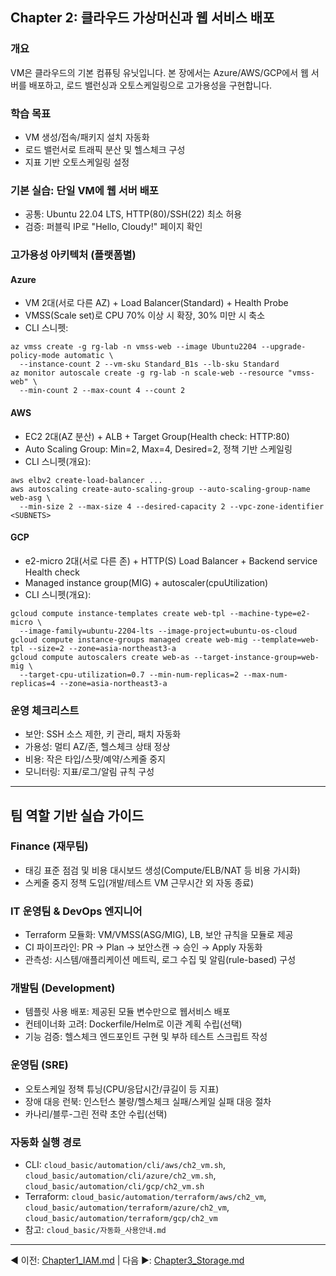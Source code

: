 ## Chapter 2: 클라우드 가상머신과 웹 서비스 배포

### 개요
VM은 클라우드의 기본 컴퓨팅 유닛입니다. 본 장에서는 Azure/AWS/GCP에서 웹 서버를 배포하고, 로드 밸런싱과 오토스케일링으로 고가용성을 구현합니다.

### 학습 목표
- VM 생성/접속/패키지 설치 자동화
- 로드 밸런서로 트래픽 분산 및 헬스체크 구성
- 지표 기반 오토스케일링 설정

### 기본 실습: 단일 VM에 웹 서버 배포
- 공통: Ubuntu 22.04 LTS, HTTP(80)/SSH(22) 최소 허용
- 검증: 퍼블릭 IP로 "Hello, Cloudy!" 페이지 확인

### 고가용성 아키텍처 (플랫폼별)

#### Azure
- VM 2대(서로 다른 AZ) + Load Balancer(Standard) + Health Probe
- VMSS(Scale set)로 CPU 70% 이상 시 확장, 30% 미만 시 축소
- CLI 스니펫:
```
az vmss create -g rg-lab -n vmss-web --image Ubuntu2204 --upgrade-policy-mode automatic \
  --instance-count 2 --vm-sku Standard_B1s --lb-sku Standard
az monitor autoscale create -g rg-lab -n scale-web --resource "vmss-web" \
  --min-count 2 --max-count 4 --count 2
```

#### AWS
- EC2 2대(AZ 분산) + ALB + Target Group(Health check: HTTP:80)
- Auto Scaling Group: Min=2, Max=4, Desired=2, 정책 기반 스케일링
- CLI 스니펫(개요):
```
aws elbv2 create-load-balancer ...
aws autoscaling create-auto-scaling-group --auto-scaling-group-name web-asg \
  --min-size 2 --max-size 4 --desired-capacity 2 --vpc-zone-identifier <SUBNETS>
```

#### GCP
- e2-micro 2대(서로 다른 존) + HTTP(S) Load Balancer + Backend service Health check
- Managed instance group(MIG) + autoscaler(cpuUtilization)
- CLI 스니펫(개요):
```
gcloud compute instance-templates create web-tpl --machine-type=e2-micro \
  --image-family=ubuntu-2204-lts --image-project=ubuntu-os-cloud
gcloud compute instance-groups managed create web-mig --template=web-tpl --size=2 --zone=asia-northeast3-a
gcloud compute autoscalers create web-as --target-instance-group=web-mig \
  --target-cpu-utilization=0.7 --min-num-replicas=2 --max-num-replicas=4 --zone=asia-northeast3-a
```

### 운영 체크리스트
- 보안: SSH 소스 제한, 키 관리, 패치 자동화
- 가용성: 멀티 AZ/존, 헬스체크 상태 정상
- 비용: 작은 타입/스팟/예약/스케줄 중지
- 모니터링: 지표/로그/알림 규칙 구성

---

## 팀 역할 기반 실습 가이드

### Finance (재무팀)
- 태깅 표준 점검 및 비용 대시보드 생성(Compute/ELB/NAT 등 비용 가시화)
- 스케줄 중지 정책 도입(개발/테스트 VM 근무시간 외 자동 종료)

### IT 운영팀 & DevOps 엔지니어
- Terraform 모듈화: VM/VMSS(ASG/MIG), LB, 보안 규칙을 모듈로 제공
- CI 파이프라인: PR → Plan → 보안스캔 → 승인 → Apply 자동화
- 관측성: 시스템/애플리케이션 메트릭, 로그 수집 및 알림(rule-based) 구성

### 개발팀 (Development)
- 템플릿 사용 배포: 제공된 모듈 변수만으로 웹서비스 배포
- 컨테이너화 고려: Dockerfile/Helm로 이관 계획 수립(선택)
- 기능 검증: 헬스체크 엔드포인트 구현 및 부하 테스트 스크립트 작성

### 운영팀 (SRE)
- 오토스케일 정책 튜닝(CPU/응답시간/큐길이 등 지표)
- 장애 대응 런북: 인스턴스 불량/헬스체크 실패/스케일 실패 대응 절차
- 카나리/블루-그린 전략 초안 수립(선택)

### 자동화 실행 경로
- CLI: `cloud_basic/automation/cli/aws/ch2_vm.sh`, `cloud_basic/automation/cli/azure/ch2_vm.sh`, `cloud_basic/automation/cli/gcp/ch2_vm.sh`
- Terraform: `cloud_basic/automation/terraform/aws/ch2_vm`, `cloud_basic/automation/terraform/azure/ch2_vm`, `cloud_basic/automation/terraform/gcp/ch2_vm`
- 참고: `cloud_basic/자동화_사용안내.md`

---
◀ 이전: [Chapter1_IAM.md](Chapter1_IAM.md) | 다음 ▶: [Chapter3_Storage.md](Chapter3_Storage.md)

